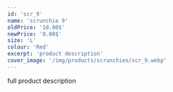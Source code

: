 ```yaml
---
id: 'scr_9'
name: 'scrunchie 9'
oldPrice: '10.00$'
newPrice: '8.00$'
size: 'L'
colour: 'Red'
excerpt: 'product description'
cover_image: '/img/products/scrunchies/scr_9.webp'
---
```

full product description
